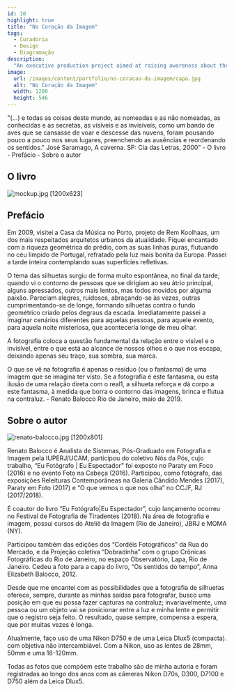 ```yaml
---
id: 10
highlight: true
title: "No Coração da Imagem"
tags:
  - Curadoria
  - Design
  - Diagramação
description:
  "An executive production project aimed at raising awareness about the importance of traffic safety."
image:
  url: /images/content/portfolio/no-coracao-da-imagem/capa.jpg
  alt: "No Coração da Imagem"
  width: 1200
  height: 546
---
```



<Titulo subtitulo="Renato Balocco | Rio Lisboa, 2019"/>

<Tags />

<RedesSociais />

<IconeCompartilhar />

<ImagemPrincipal />

<Resumo>
"(...) e todas as coisas deste mundo, as nomeadas e as não nomeadas, as conhecidas e as secretas, as visíveis e as invisíveis, como um bando de aves que se cansasse de voar e descesse das nuvens, foram pousando pouco a pouco nos seus lugares, preenchendo as ausências e reordenando os sentidos." José Saramago, A caverna. SP: Cia das Letras, 2000"
</Resumo>

<Toc>
- O livro
- Prefácio
- Sobre o autor
</Toc>

## O livro

![mockup.jpg [1200x623] ](/images/content/portfolio/no-coracao-da-imagem/mockup.jpg)

<Youtube url="https://www.youtube.com/watch?v=OlXoJPr6m3s" aspectRatio="21/9" fullWidth cover/>

## Prefácio

Em 2009, visitei a Casa da Música no Porto, projeto de Rem Koolhaas, um dos mais respeitados arquitetos urbanos da atualidade. Fiquei encantado com a riqueza geométrica do prédio, com as suas linhas puras, flutuando no céu límpido de Portugal, refratado pela luz mais bonita da Europa. Passei a tarde inteira contemplando suas superfícies refletivas.

O tema das silhuetas surgiu de forma muito espontânea, no final da tarde, quando vi o contorno de pessoas que se dirigiam ao seu átrio principal, alguns apressados, outros mais lentos, mas todos movidos por alguma paixão. Pareciam alegres, ruidosos, abraçando-se às vezes, outras cumprimentando-se de longe, formando silhuetas contra o fundo geométrico criado pelos degraus da escada. Imediatamente passei a imaginar cenários diferentes para aquelas pessoas, para aquele evento, para aquela noite misteriosa, que aconteceria longe de meu olhar.

A fotografia coloca a questão fundamental da relação entre o visível e o invisível, entre o que está ao alcance de nossos olhos e o que nos escapa, deixando apenas seu traço, sua sombra, sua marca.

O que se vê na fotografia é apenas o resíduo (ou o fantasma) de uma imagem que se imagina ter visto. Se a fotografia é este fantasma, ou esta ilusão de uma relação direta com o real1, a silhueta reforça e dá corpo a este fantasma, à medida que borra o contorno das imagens, brinca e flutua na contraluz.  - Renato Balocco Rio de Janeiro, maio de 2019.

## Sobre o autor

![renato-balocco.jpg [1200x801] ](/images/content/portfolio/no-coracao-da-imagem/renato-balocco.jpg)

Renato Balocco é Analista de Sistemas, Pós-Graduado em Fotografia e Imagem pela IUPERJ/UCAM, participou do coletivo Nós da Pós, cujo trabalho, “Eu Fotógrafo | Eu Espectador” foi exposto no Paraty em Foco (2016) e no evento Foto na Cabeça (2016). Participou, como fotógrafo, das exposições Releituras Contemporâneas na Galeria Cândido Mendes (2017), Paraty em Foto (2017) e “O que vemos o que nos olha” no CCJF, RJ (2017/2018).

É coautor do livro “Eu Fotógrafo|Eu Espectador”, cujo lançamento ocorreu no Festival de Fotografia de Tiradentes (2018). Na área de fotografia e imagem, possui cursos do Ateliê da Imagem (Rio de Janeiro), JBRJ e MOMA (NY).

Participou também das edições dos “Cordéis Fotográficos” da Rua do Mercado, e da Projeção coletiva “Dobradinha” com o grupo Crônicas Fotográficas do Rio de Janeiro, no espaço Observatório, Lapa, Rio de Janeiro. Cedeu a foto para a capa do livro, “Os sentidos do tempo”, Anna Elizabeth Balocco, 2012.

Desde que me encantei com as possibilidades que a fotografia de silhuetas oferece, sempre, durante as minhas saídas para fotografar, busco uma posição em que eu possa fazer capturas na contraluz; invariavelmente, uma pessoa ou um objeto vai se posicionar entre a luz e minha lente e permitir que o registro seja feito. O resultado, quase sempre, compensa a espera, que por muitas vezes é longa.

Atualmente, faço uso de uma Nikon D750 e de uma Leica Dlux5 (compacta). com objetiva não intercambiável. Com a Nikon, uso as lentes de 28mm, 50mm e uma 18-120mm.

Todas as fotos que compõem este trabalho são de minha autoria e foram registradas ao longo dos anos com as câmeras Nikon D70s, D300, D7100 e D750 além da Leica Dlux5.

<BotaoCompartilhar />

<Espaco altura="40px" />

